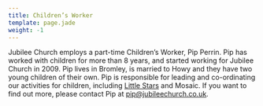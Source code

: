 ```yaml
---
title: Children’s Worker
template: page.jade
weight: -1
---
```


Jubilee Church employs a part-time Children’s Worker, Pip Perrin. Pip has worked with children for more than 8 years, and started working for Jubilee Church in 2009. Pip lives in Bromley, is married to Howy and they have two young children of their own. Pip is responsible for leading and co-ordinating our activities for children, including [Little Stars](#little-stars) and Mosaic. If you want to find out more, please contact Pip at <pip@jubileechurch.co.uk>.
